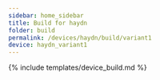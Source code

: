 ```yaml
---
sidebar: home_sidebar
title: Build for haydn
folder: build
permalink: /devices/haydn/build/variant1
device: haydn_variant1
---
```

{% include templates/device_build.md %}
